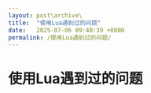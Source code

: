 ```yaml
---
layout: post\archive\
title:  "使用Lua遇到过的问题"
date:   2025-07-06 09:40:39 +0800
permalink: /使用Lua遇到过的问题/
---
```


# 使用Lua遇到过的问题
